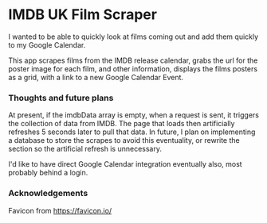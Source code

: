 # IMDB UK Film Scraper
I wanted to be able to quickly look at films coming out and add them quickly to my Google Calendar.

This app scrapes films from the IMDB release calendar, grabs the url for the poster image for each film, and other information, displays the films posters as a grid, with a link to a new Google Calendar Event.
### Thoughts and future plans
At present, if the imdbData array is empty, when a request is sent, it triggers the collection of data from IMDB. The page that loads then artificially refreshes 5 seconds later to pull that data. 
In future, I plan on implementing a database to store the scrapes to avoid this eventuality, or rewrite the section so the artificial refresh is unnecessary.

I'd like to have direct Google Calendar integration eventually also, most probably behind a login. 
### Acknowledgements
Favicon from https://favicon.io/